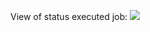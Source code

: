 View of status executed job:
<a href='http://ec2-54-242-245-11.compute-1.amazonaws.com:8080/job/Alpinehelloworld2/'><img src='http://ec2-54-242-245-11.compute-1.amazonaws.com:8080/job/Alpinehelloworld2/badge/icon'></a> 
